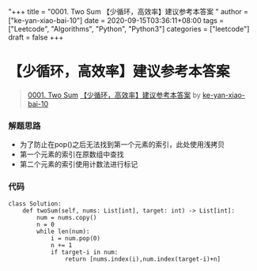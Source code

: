 "+++
title = "0001. Two Sum 【少循环，高效率】建议参考本答案 "
author = ["ke-yan-xiao-bai-10"]
date = 2020-09-15T03:36:11+08:00
tags = ["Leetcode", "Algorithms", "Python", "Python3"]
categories = ["leetcode"]
draft = false
+++

# 【少循环，高效率】建议参考本答案

> [0001. Two Sum](https://leetcode-cn.com/problems/two-sum/)
> [【少循环，高效率】建议参考本答案](https://leetcode-cn.com/problems/two-sum/solution/shao-xun-huan-gao-xiao-lu-jian-yi-can-kao-ben-da-a/) by [ke-yan-xiao-bai-10](https://leetcode-cn.com/u/ke-yan-xiao-bai-10/)

### 解题思路
+ 为了防止在pop()之后无法找到第一个元素的索引，此处使用浅拷贝
+ 第一个元素的索引在原数组中查找
+ 第二个元素的索引使用计数法进行标记

### 代码

```python3
class Solution:
    def twoSum(self, nums: List[int], target: int) -> List[int]:
        num = nums.copy()
        n = 0
        while len(num):
            i = num.pop(0)
            n += 1
            if target-i in num:
                return [nums.index(i),num.index(target-i)+n]
```